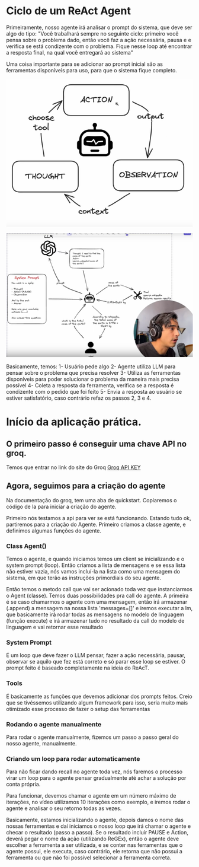 # Ciclo de um ReAct Agent

Primeiramente, nosso agente irá analisar o prompt do sistema, que deve ser algo do tipo:
    "Você trabalhará sempre no seguinte ciclo: primeiro você pensa sobre o problema dado, então você faz a ação necessária, pausa e e verifica se está condizente com o problema. Fique nesse loop até encontrar a resposta final, na qual você entregará ao sistema"

Uma coisa importante para se adicionar ao prompt inicial são as ferramentas disponíveis para uso, para que o sistema fique completo.

![A imagen se trata de um print recortado do vídeo, pois o dono do mesmo não colocou o fluxo na descrição e achei muito interessante para visualização](ReACtDiagSimp.png "Diagrama simplificado")

![Aqui temos a versão detalhada desse fluxo](ReACtDiag.png "Diagrama detalhado do passo a passo com apenas uma ferramenta ligada ao agente")

Basicamente, temos:
1- Usuário pede algo
2- Agente utiliza LLM para pensar sobre o problema que precisa resolver
3- Utiliza as ferramentas disponíveis para poder solucionar o problema da maneira mais precisa possível
4- Coleta a resposta da ferramenta, verifica se a resposta é condizente com o pedido que foi feito
5- Envia a resposta ao usuário se estiver satisfatório, caso contrário refaz os passos 2, 3 e 4.

# Início da aplicação prática.

## O primeiro passo é conseguir uma chave API no groq.

Temos que entrar no link do site do Groq
[Groq API KEY](https://console.groq.com/playground)

## Agora, seguimos para a criação do agente

Na documentação do groq, tem uma aba de quickstart. Copiaremos o código de la para iniciar a criação do agente.

Primeiro nós testamos a api para ver se está funcionando. Estando tudo ok, partiremos para a criação do Agente. Primeiro criamos a classe agente, e definimos algumas funções do agente.

### Class Agent()
Temos o agente, e quando iniciamos temos um client se inicializando e o system prompt (loop). Então criamos a lista de mensagens e se essa lista não estiver vazia, nós vamos incluí-la na lista como uma mensagem do sistema, em que terão as instruções primordiais do seu agente.

Então temos o metodo call que vai ser acionado toda vez que instanciarmos o Agent (classe). Temos duas possibilidades pra call do agente. A primeira é se caso chamarmos o agente com uma mensagem, então irá armazenar (.append) a mensagem na nossa lista 'messages=[]' e iremos executar a lm, que basicamente irá rodar todas as mensagens no modelo de linguagem (função execute) e irá armazenar tudo no resultado da call do modelo de linguagem e vai retornar esse resultado

### System Prompt
É um loop que deve fazer o LLM pensar, fazer a ação necessária, pausar, observar se aquilo que fez está correto e só parar esse loop se estiver. O prompt feito é baseado completamente na ideia do ReAcT.

### Tools
É basicamente as funções que devemos adicionar dos prompts feitos. Creio que se tivéssemos utilizando algum framework para isso, seria muito mais otimizado esse processo de fazer o setup das ferramentas

### Rodando o agente manualmente
Para rodar o agente manualmente, fizemos um passo a passo geral do nosso agente, manualmente.

### Criando um loop para rodar automaticamente
Para não ficar dando recall no agente toda vez, nós faremos o processo virar um loop para o agente pensar gradualmente até achar a solução por conta própria.

Para funcionar, devemos chamar o agente em um número máximo de iterações, no vídeo utilizamos 10 iterações como exemplo, e iremos rodar o agente e analisar o seu retorno todas as vezes.

Basicamente, estamos inicializando o agente, depois damos o nome das nossas ferramentas e daí iniciamos o nosso loop que irá chamar o agente e checar o resultado (passo a passo). Se o resultado incluir PAUSE e Action, deverá pegar o nome da ação (utilizando ReGEx), então o agente deve escolher a ferramenta a ser utilizada, e se conter nas ferramentas que o agente possui, ele executa, caso contrário, ele retorna que não possui a ferramenta ou que não foi possível selecionar a ferramenta correta.